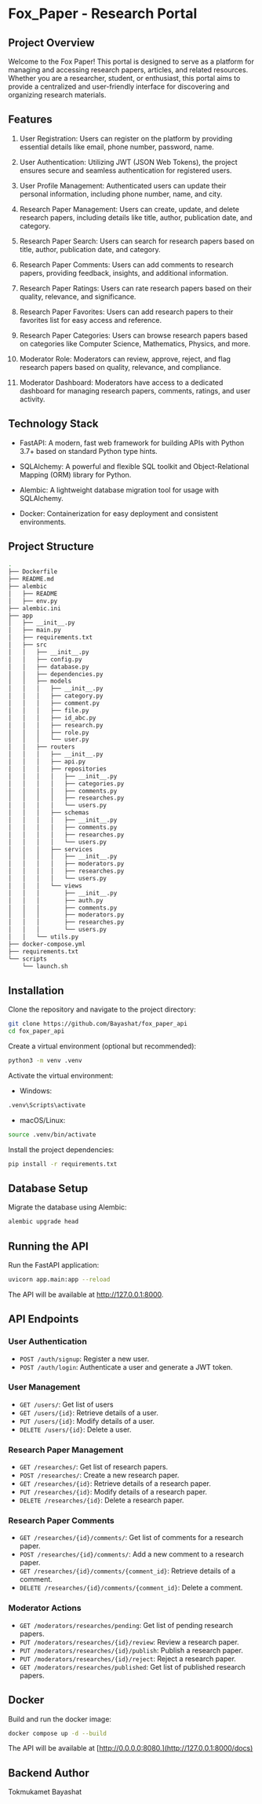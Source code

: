 # Fox_Paper - Research Portal


## Project Overview
Welcome to the Fox Paper! This portal is designed to serve as a platform for managing and accessing research papers, articles, and related resources. Whether you are a researcher, student, or enthusiast, this portal aims to provide a centralized and user-friendly interface for discovering and organizing research materials.

## Features
1. User Registration: Users can register on the platform by providing essential details like email, phone number, password, name.

2. User Authentication: Utilizing JWT (JSON Web Tokens), the project ensures secure and seamless authentication for registered users.

3. User Profile Management: Authenticated users can update their personal information, including phone number, name, and city.

4. Research Paper Management: Users can create, update, and delete research papers, including details like title, author, publication date, and category.

5. Research Paper Search: Users can search for research papers based on title, author, publication date, and category.

6. Research Paper Comments: Users can add comments to research papers, providing feedback, insights, and additional information.

7. Research Paper Ratings: Users can rate research papers based on their quality, relevance, and significance.

8. Research Paper Favorites: Users can add research papers to their favorites list for easy access and reference.

9. Research Paper Categories: Users can browse research papers based on categories like Computer Science, Mathematics, Physics, and more.

10. Moderator Role: Moderators can review, approve, reject, and flag research papers based on quality, relevance, and compliance.

11. Moderator Dashboard: Moderators have access to a dedicated dashboard for managing research papers, comments, ratings, and user activity.


## Technology Stack
* FastAPI: A modern, fast web framework for building APIs with Python 3.7+ based on standard Python type hints.

* SQLAlchemy: A powerful and flexible SQL toolkit and Object-Relational Mapping (ORM) library for Python.

* Alembic: A lightweight database migration tool for usage with SQLAlchemy.

* Docker: Containerization for easy deployment and consistent environments.


## Project Structure
```bash
.
├── Dockerfile
├── README.md
├── alembic
│   ├── README
│   ├── env.py
├── alembic.ini
├── app
│   ├── __init__.py
│   ├── main.py
│   ├── requirements.txt
│   ├── src
│   │   ├── __init__.py
│   │   ├── config.py
│   │   ├── database.py
│   │   ├── dependencies.py
│   │   ├── models
│   │   │   ├── __init__.py
│   │   │   ├── category.py
│   │   │   ├── comment.py
│   │   │   ├── file.py
│   │   │   ├── id_abc.py
│   │   │   ├── research.py
│   │   │   ├── role.py
│   │   │   └── user.py
│   │   ├── routers
│   │   │   ├── __init__.py
│   │   │   ├── api.py
│   │   │   ├── repositories
│   │   │   │   ├── __init__.py
│   │   │   │   ├── categories.py
│   │   │   │   ├── comments.py
│   │   │   │   ├── researches.py
│   │   │   │   └── users.py
│   │   │   ├── schemas
│   │   │   │   ├── __init__.py
│   │   │   │   ├── comments.py
│   │   │   │   ├── researches.py
│   │   │   │   └── users.py
│   │   │   ├── services
│   │   │   │   ├── __init__.py
│   │   │   │   ├── moderators.py
│   │   │   │   ├── researches.py
│   │   │   │   └── users.py
│   │   │   └── views
│   │   │       ├── __init__.py
│   │   │       ├── auth.py
│   │   │       ├── comments.py
│   │   │       ├── moderators.py
│   │   │       ├── researches.py
│   │   │       └── users.py
│   │   └── utils.py
├── docker-compose.yml
├── requirements.txt
└── scripts
    └── launch.sh
```


## Installation

Clone the repository and navigate to the project directory:

```bash
git clone https://github.com/Bayashat/fox_paper_api
cd fox_paper_api
```

Create a virtual environment (optional but recommended):

```bash
python3 -m venv .venv
```

Activate the virtual environment:

* Windows:
```bash
.venv\Scripts\activate
```

* macOS/Linux:
```bash
source .venv/bin/activate
```

Install the project dependencies:
```bash
pip install -r requirements.txt
```

## Database Setup

Migrate the database using Alembic:

```bash
alembic upgrade head
```

## Running the API

Run the FastAPI application:

```bash
uvicorn app.main:app --reload
```
The API will be available at http://127.0.0.1:8000.

## API Endpoints

### User Authentication
* `POST /auth/signup`: Register a new user.
* `POST /auth/login`: Authenticate a user and generate a JWT token.

### User Management
* `GET /users/`: Get list of users
* `GET /users/{id}`: Retrieve details of a user.
* `PUT /users/{id}`: Modify details of a user.
* `DELETE /users/{id}`: Delete a user.

### Research Paper Management
* `GET /researches/`: Get list of research papers.
* `POST /researches/`: Create a new research paper.
* `GET /researches/{id}`: Retrieve details of a research paper.
* `PUT /researches/{id}`: Modify details of a research paper.
* `DELETE /researches/{id}`: Delete a research paper.

### Research Paper Comments
* `GET /researches/{id}/comments/`: Get list of comments for a research paper.
* `POST /researches/{id}/comments/`: Add a new comment to a research paper.
* `GET /researches/{id}/comments/{comment_id}`: Retrieve details of a comment.  
* `DELETE /researches/{id}/comments/{comment_id}`: Delete a comment.

### Moderator Actions
* `GET /moderators/researches/pending`: Get list of pending research papers.
* `PUT /moderators/researches/{id}/review`: Review a research paper.
* `PUT /moderators/researches/{id}/publish`: Publish a research paper.
* `PUT /moderators/researches/{id}/reject`: Reject a research paper.
* `GET /moderators/researches/published`: Get list of published research papers.

## Docker
Build and run the docker image:
```bash
docker compose up -d --build
```
The API will be available at [http://0.0.0.0:8080.](http://127.0.0.1:8000/docs)

## Backend Author
Tokmukamet Bayashat
